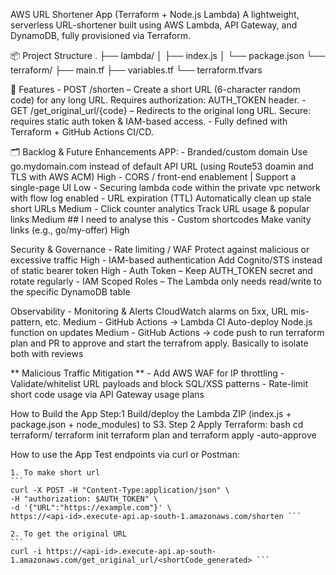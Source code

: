 AWS URL Shortener App (Terraform + Node.js Lambda)
A lightweight, serverless URL-shortener built using AWS Lambda, API Gateway, and DynamoDB, fully provisioned via Terraform.

📦 Project Structure
.
├── lambda/
│   ├── index.js
│   └── package.json
└── terraform/
    ├── main.tf
    ├── variables.tf
    └── terraform.tfvars

🚀 Features
    - POST /shorten – Create a short URL (6-character random code) for any long URL.
        Requires authorization: AUTH_TOKEN header.
    - GET /get_original_url/{code} – Redirects to the original long URL.
        Secure: requires static auth token & IAM-based access.
    - Fully defined with Terraform + GitHub Actions CI/CD.

🗂 Backlog & Future Enhancements
APP:
    - Branded/custom domain	Use go.mydomain.com instead of default API URL (using Route53 doamin and TLS with AWS ACM)	High
    - CORS / front-end enablement | Support a single-page UI	Low
    - Securing lambda code within the private vpc network with flow log enabled
    - URL expiration (TTL)	Automatically clean up stale short URLs	Medium
    - Click counter analytics	Track URL usage & popular links	Medium ## I need to analyse this
    - Custom shortcodes	Make vanity links (e.g., go/my-offer)	High

Security & Governance
    - Rate limiting / WAF	Protect against malicious or excessive traffic	High
    - IAM-based authentication	Add Cognito/STS instead of static bearer token	High
    - Auth Token – Keep AUTH_TOKEN secret and rotate regularly
    - IAM Scoped Roles – The Lambda only needs read/write to the specific DynamoDB table

Observability
    - Monitoring & Alerts	CloudWatch alarms on 5xx, URL mis-pattern, etc.	Medium
    - GitHub Actions → Lambda CI	Auto-deploy Node.js function on updates	Medium
    - GitHub Actions → code push to run terraform plan and PR to approve and start the terrafrom apply. Basically to isolate both with reviews


** Malicious Traffic Mitigation **
    - Add AWS WAF for IP throttling
    - Validate/whitelist URL payloads and block SQL/XSS patterns
    - Rate-limit short code usage via API Gateway usage plans

How to Build the App
    Step:1 Build/deploy the Lambda ZIP (index.js + package.json + node_modules) to S3.
    Step 2 Apply Terraform: bash cd terraform/ terraform init terraform plan and terraform apply -auto-approve 

How to use the App
    Test endpoints via curl or Postman: 
    
    1. To make short url
    ```
    curl -X POST -H "Content-Type:application/json" \ 
    -H "authorization: $AUTH_TOKEN" \ 
    -d '{"URL":"https://example.com"}' \ 
    https://<api-id>.execute-api.ap-south-1.amazonaws.com/shorten ```

    2. To get the original URL
    ```
    curl -i https://<api-id>.execute-api.ap-south-1.amazonaws.com/get_original_url/<shortCode_generated> ```

